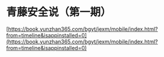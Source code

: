 # 青藤安全说（第一期）

[https://book.yunzhan365.com/bgyt/jexm/mobile/index.html?from=timeline&isappinstalled=0](https://book.yunzhan365.com/bgyt/jexm/mobile/index.html?from=timeline&isappinstalled=0)

